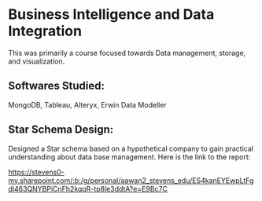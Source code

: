 # Business Intelligence and Data Integration
This was primarily a course focused towards Data management, storage, and visualization. 

## Softwares Studied: 
MongoDB, Tableau, Alteryx, Erwin Data Modeller

## Star Schema Design:
Designed a Star schema based on a hypothetical company to gain practical understanding about data base management. 
Here is the link to the report:

https://stevens0-my.sharepoint.com/:b:/g/personal/aawan2_stevens_edu/ES4kanEYEwpLtFgdl463QNYBPiCnFh2kqqR-tp8le3ddtA?e=E9Bc7C

